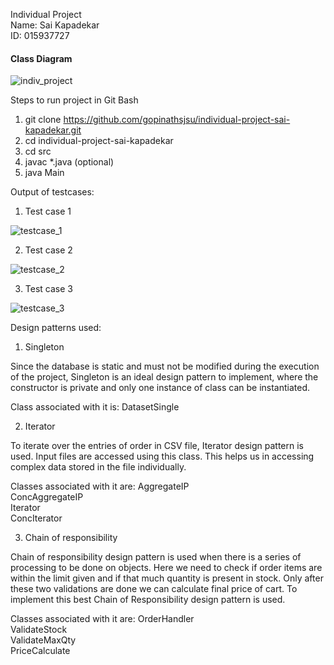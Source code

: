 Individual Project    
Name: Sai Kapadekar        
ID: 015937727   
  
  #### Class Diagram
  
![indiv_project](https://user-images.githubusercontent.com/91869107/144800685-bf752efb-c3b8-4c94-be58-9e476935a63d.png)


Steps to run project in Git Bash

1.  git clone https://github.com/gopinathsjsu/individual-project-sai-kapadekar.git
2.  cd individual-project-sai-kapadekar
3.  cd src
4.  javac *.java (optional)
5.  java Main

Output of testcases:
1. Test case 1

![testcase_1](https://user-images.githubusercontent.com/91869107/144802330-7c271b40-7f92-41e8-8e75-672d936259dc.PNG)

2. Test case 2

![testcase_2](https://user-images.githubusercontent.com/91869107/144802416-3a8c54b0-e5d0-4a0c-87db-3abb9dd5c351.PNG)

3. Test case 3

![testcase_3](https://user-images.githubusercontent.com/91869107/144802446-92c39414-8177-48da-b926-a78bf496027b.PNG)

Design patterns used:

1. Singleton

Since the database is static and must not be modified during the execution of the project, Singleton is an ideal design pattern to implement, where the constructor is private and only one instance of class can be instantiated.

Class associated with it is:     DatasetSingle


2. Iterator

To iterate over the entries of order in CSV file, Iterator design pattern is used. Input files are accessed using this class. This helps us in accessing complex data stored in the file individually.

Classes associated with it are:
AggregateIP   
ConcAggregateIP   
Iterator   
ConcIterator   


3. Chain of responsibility

Chain of responsibility design pattern is used when there is a series of processing to be done on objects. Here we need to check if order items are within the limit given and if that much quantity is present in stock. Only after these two validations are done we can calculate final price of cart. To implement this best Chain of Responsibility design pattern is used.

Classes associated with it are:
OrderHandler   
ValidateStock   
ValidateMaxQty   
PriceCalculate   
